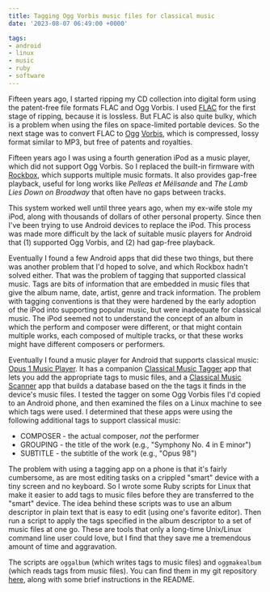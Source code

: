 ```yaml
---
title: Tagging Ogg Vorbis music files for classical music
date: '2023-08-07 06:49:00 +0000'

tags:
- android
- linux
- music
- ruby
- software
---
```


Fifteen years ago, I started ripping my CD collection into digital
form using the patent-free file formats FLAC and Ogg Vorbis.  I used
[FLAC](https://en.wikipedia.org/wiki/FLAC) for the first stage of ripping, because it is lossless.
But FLAC is also quite bulky, which is a problem when using the files
on space-limited portable devices.  So the next stage was to convert
FLAC to [Ogg](https://en.wikipedia.org/wiki/Ogg) [Vorbis](https://en.wikipedia.org/wiki/Vorbis),
which is compressed, lossy format similar to MP3, but free of
patents and royalties.

Fifteen years ago I was using a fourth generation iPod as a music player,
which did not support Ogg Vorbis.  So I replaced the built-in firmware
with [Rockbox](https://www.rockbox.org/), which supports multiple music
formats.  It also provides gap-free playback, useful for long works like
*Pelleas et Mélisande* and *The Lamb Lies Down on Broadway* that often have no gaps between tracks.

This system worked well until three years ago, when my ex-wife stole my iPod,
along with thousands of dollars of other personal property.  Since then
I've been trying to use Android devices to replace the iPod.  This process
was made more difficult by the lack of suitable music players for Android
that (1) supported Ogg Vorbis, and (2) had gap-free playback.

Eventually I found a few Android apps that did these two things, but
there was another problem that I'd hoped to solve, and which Rockbox
hadn't solved either.  That was the problem of tagging that supported
classical music.  Tags are bits of information that are embedded in music
files that give the album name, date, artist, genre and track information.
The problem with tagging conventions is that they were hardened by the early
adoption of the iPod into supporting popular music, but were inadequate
for classical music.  The iPod seemed not to understand the concept
of an album in which the perform and composer were different, or
that might contain multiple works, each composed of multiple tracks,
or that these works might have different composers or performers.

Eventually I found a music player for Android that supports classical
music: [Opus 1 Music Player](https://f-droid.org/en/packages/de.kromke.andreas.opus1musicplayer/).
It has a companion [Classical Music Tagger](https://f-droid.org/en/packages/de.kromke.andreas.musictagger/)
app that lets you add the appropriate tags to music files, and
a [Classical Music Scanner](https://f-droid.org/en/packages/de.kromke.andreas.mediascanner/) app
that builds a database based on the the tags it finds in the device's music files.  I tested the
tagger on some Ogg Vorbis files I'd copied to an Android phone,
and then examined the files on a Linux machine to see which tags
were used.  I determined that these apps were using the following
additional tags to support classical music:

* COMPOSER - the actual composer, *not* the performer
* GROUPING - the title of the work (e.g., "Symphony No. 4 in E minor")
* SUBTITLE - the subtitle of the work (e.g., "Opus 98")

The problem with using a tagging app on a phone is that it's fairly
cumbersome, as are most editing tasks on a crippled "smart" device
with a tiny screen and no keyboard.  So I wrote some Ruby scripts
for Linux that make it easier to add tags to music files before
they are transferred to the "smart" device.  The idea
behind these scripts was to use an album descriptor in plain text
that is easy to edit (using one's favorite editor).  Then run a script
to apply the tags specified in the album descriptor to a set of music files
at one go.  These are tools that only a long-time Unix/Linux command line user
could love, but I find that they save me a tremendous amount
of time and aggravation.

The scripts are `oggalbum` (which writes tags to music files) and
`oggmakealbum` (which reads tags from music files).  You can
find them in my git repository [here](https://gitlab.com/bloovis/scripts),
along with some brief instructions in the README.
